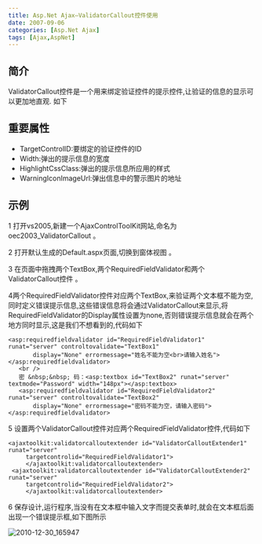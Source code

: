 ```yaml
---
title: Asp.Net Ajax—ValidatorCallout控件使用
date: 2007-09-06
categories: [Asp.Net Ajax]
tags: [Ajax,AspNet]
---
```


## 简介

ValidatorCallout控件是一个用来绑定验证控件的提示控件,让验证的信息的显示可以更加地直观. 如下
<!--more-->

## 重要属性

* TargetControlID:要绑定的验证控件的ID
* Width:弹出的提示信息的宽度
* HighlightCssClass:弹出的提示信息所应用的样式
* WarningIconImageUrl:弹出信息中的警示图片的地址

## 示例

1 打开vs2005,新建一个AjaxControlToolKit网站,命名为oec2003_ValidatorCallout 。

2 打开默认生成的Default.aspx页面,切换到窗体视图 。

3 在页面中拖拽两个TextBox,两个RequiredFieldValidator和两个ValidatorCallout控件 。

4两个RequiredFieldValidator控件对应两个TextBox,来验证两个文本框不能为空,同时定义错误提示信息,这些错误信息将会通过ValidatorCallout来显示,将RequiredFieldValidator的Display属性设置为none,否则错误提示信息就会在两个地方同时显示,这是我们不想看到的,代码如下

```
<asp:requiredfieldvalidator id="RequiredFieldValidator1" runat="server" controltovalidate="TextBox1"
       display="None" errormessage="姓名不能为空<br>请输入姓名"></asp:requiredfieldvalidator>
   <br />
   密 &nbsp;&nbsp; 码：<asp:textbox id="TextBox2" runat="server" textmode="Password" width="148px"></asp:textbox>
   <asp:requiredfieldvalidator id="RequiredFieldValidator2" runat="server" controltovalidate="TextBox2"
       display="None" errormessage="密码不能为空，请输入密码"></asp:requiredfieldvalidator>
```

5 设置两个ValidatorCallout控件对应两个RequiredFieldValidator控件,代码如下

```
<ajaxtoolkit:validatorcalloutextender id="ValidatorCalloutExtender1" runat="server"
     targetcontrolid="RequiredFieldValidator1">
     </ajaxtoolkit:validatorcalloutextender>
 <ajaxtoolkit:validatorcalloutextender id="ValidatorCalloutExtender2" runat="server"
     targetcontrolid="RequiredFieldValidator2">
     </ajaxtoolkit:validatorcalloutextender>
```

6 保存设计,运行程序,当没有在文本框中输入文字而提交表单时,就会在文本框后面出现一个错误提示框,如下图所示

![2010-12-30_165947](http://fwhyy.com/img/post/2010-12-30_165947.gif)



